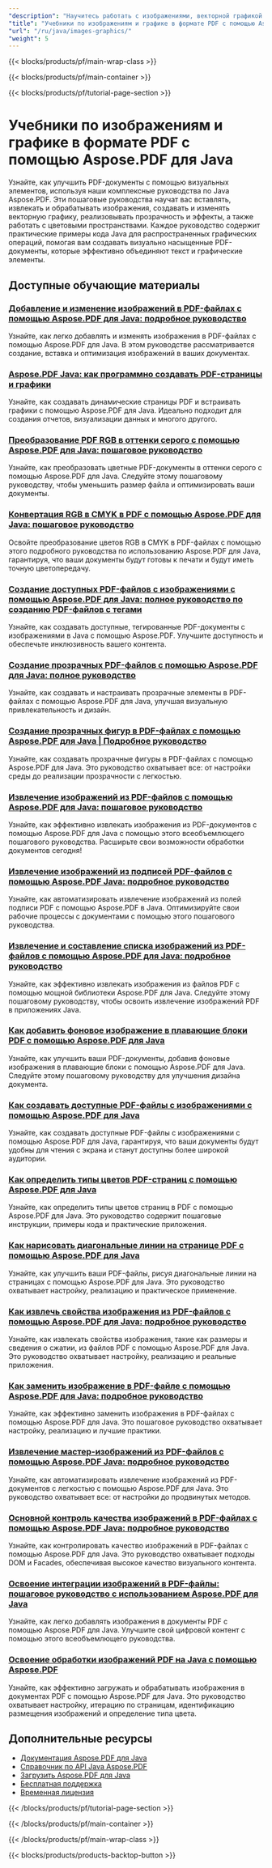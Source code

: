 ```yaml
---
"description": "Научитесь работать с изображениями, векторной графикой и визуальными элементами в PDF-документах с помощью этих учебных пособий по Java от Aspose.PDF."
"title": "Учебники по изображениям и графике в формате PDF с помощью Aspose.PDF для Java"
"url": "/ru/java/images-graphics/"
"weight": 5
---
```


{{< blocks/products/pf/main-wrap-class >}}

{{< blocks/products/pf/main-container >}}

{{< blocks/products/pf/tutorial-page-section >}}
# Учебники по изображениям и графике в формате PDF с помощью Aspose.PDF для Java

Узнайте, как улучшить PDF-документы с помощью визуальных элементов, используя наши комплексные руководства по Java Aspose.PDF. Эти пошаговые руководства научат вас вставлять, извлекать и обрабатывать изображения, создавать и изменять векторную графику, реализовывать прозрачность и эффекты, а также работать с цветовыми пространствами. Каждое руководство содержит практические примеры кода Java для распространенных графических операций, помогая вам создавать визуально насыщенные PDF-документы, которые эффективно объединяют текст и графические элементы.

## Доступные обучающие материалы

### [Добавление и изменение изображений в PDF-файлах с помощью Aspose.PDF для Java: подробное руководство](./add-change-images-aspose-pdf-java/)
Узнайте, как легко добавлять и изменять изображения в PDF-файлах с помощью Aspose.PDF для Java. В этом руководстве рассматривается создание, вставка и оптимизация изображений в ваших документах.

### [Aspose.PDF Java: как программно создавать PDF-страницы и графики](./aspose-pdf-java-create-pages-graphs-pdfs/)
Узнайте, как создавать динамические страницы PDF и встраивать графики с помощью Aspose.PDF для Java. Идеально подходит для создания отчетов, визуализации данных и многого другого.

### [Преобразование PDF RGB в оттенки серого с помощью Aspose.PDF для Java: пошаговое руководство](./convert-pdf-rgb-grayscale-aspose-java/)
Узнайте, как преобразовать цветные PDF-документы в оттенки серого с помощью Aspose.PDF для Java. Следуйте этому пошаговому руководству, чтобы уменьшить размер файла и оптимизировать ваши документы.

### [Конвертация RGB в CMYK в PDF с помощью Aspose.PDF для Java: пошаговое руководство](./convert-rgb-cmyk-pdf-aspose-java/)
Освойте преобразование цветов RGB в CMYK в PDF-файлах с помощью этого подробного руководства по использованию Aspose.PDF для Java, гарантируя, что ваши документы будут готовы к печати и будут иметь точную цветопередачу.

### [Создание доступных PDF-файлов с изображениями с помощью Aspose.PDF для Java: полное руководство по созданию PDF-файлов с тегами](./create-accessible-pdf-images-aspose-pdf-java/)
Узнайте, как создавать доступные, тегированные PDF-документы с изображениями в Java с помощью Aspose.PDF. Улучшите доступность и обеспечьте инклюзивность вашего контента.

### [Создание прозрачных PDF-файлов с помощью Aspose.PDF для Java: полное руководство](./create-transparent-pdfs-aspose-pdf-java/)
Узнайте, как создавать и настраивать прозрачные элементы в PDF-файлах с помощью Aspose.PDF для Java, улучшая визуальную привлекательность и дизайн.

### [Создание прозрачных фигур в PDF-файлах с помощью Aspose.PDF для Java | Подробное руководство](./create-transparent-shapes-aspose-pdf-java/)
Узнайте, как создавать прозрачные фигуры в PDF-файлах с помощью Aspose.PDF для Java. Это руководство охватывает все: от настройки среды до реализации прозрачности с легкостью.

### [Извлечение изображений из PDF-файлов с помощью Aspose.PDF для Java: пошаговое руководство](./extract-images-pdf-aspose-java/)
Узнайте, как эффективно извлекать изображения из PDF-документов с помощью Aspose.PDF для Java с помощью этого всеобъемлющего пошагового руководства. Расширьте свои возможности обработки документов сегодня!

### [Извлечение изображений из подписей PDF-файлов с помощью Aspose.PDF Java: подробное руководство](./extract-images-pdf-signatures-aspose-pdf-java/)
Узнайте, как автоматизировать извлечение изображений из полей подписи PDF с помощью Aspose.PDF в Java. Оптимизируйте свои рабочие процессы с документами с помощью этого пошагового руководства.

### [Извлечение и составление списка изображений из PDF-файлов с помощью Aspose.PDF для Java: подробное руководство](./aspose-pdf-java-extract-images/)
Узнайте, как эффективно извлекать изображения из файлов PDF с помощью мощной библиотеки Aspose.PDF для Java. Следуйте этому пошаговому руководству, чтобы освоить извлечение изображений PDF в приложениях Java.

### [Как добавить фоновое изображение в плавающие блоки PDF с помощью Aspose.PDF для Java](./aspose-pdf-java-floatingbox-image-background/)
Узнайте, как улучшить ваши PDF-документы, добавив фоновые изображения в плавающие блоки с помощью Aspose.PDF для Java. Следуйте этому пошаговому руководству для улучшения дизайна документа.

### [Как создавать доступные PDF-файлы с изображениями с помощью Aspose.PDF для Java](./create-accessible-pdfs-images-aspose-pdf-java/)
Узнайте, как создавать доступные PDF-файлы с изображениями с помощью Aspose.PDF для Java, гарантируя, что ваши документы будут удобны для чтения с экрана и станут доступны более широкой аудитории.

### [Как определить типы цветов PDF-страниц с помощью Aspose.PDF для Java](./determine-pdf-page-color-types-aspose-java/)
Узнайте, как определить типы цветов страниц в PDF с помощью Aspose.PDF для Java. Это руководство содержит пошаговые инструкции, примеры кода и практические приложения.

### [Как нарисовать диагональные линии на странице PDF с помощью Aspose.PDF для Java](./draw-diagonal-lines-pdf-aspose-java/)
Узнайте, как улучшить ваши PDF-файлы, рисуя диагональные линии на страницах с помощью Aspose.PDF для Java. Это руководство охватывает настройку, реализацию и практическое применение.

### [Как извлечь свойства изображения из PDF-файлов с помощью Aspose.PDF для Java: подробное руководство](./extract-image-properties-pdf-aspose-java/)
Узнайте, как извлекать свойства изображения, такие как размеры и сведения о сжатии, из файлов PDF с помощью Aspose.PDF для Java. Это руководство охватывает настройку, реализацию и реальные приложения.

### [Как заменить изображение в PDF-файле с помощью Aspose.PDF для Java: подробное руководство](./replace-image-aspose-pdf-java-guide/)
Узнайте, как эффективно заменить изображения в PDF-файлах с помощью Aspose.PDF для Java. Это пошаговое руководство охватывает настройку, реализацию и лучшие практики.

### [Извлечение мастер-изображений из PDF-файлов с помощью Aspose.PDF Java: подробное руководство](./aspose-pdf-java-image-extraction-guide/)
Узнайте, как автоматизировать извлечение изображений из PDF-документов с легкостью с помощью Aspose.PDF для Java. Это руководство охватывает все: от настройки до продвинутых методов.

### [Основной контроль качества изображений в PDF-файлах с помощью Aspose.PDF Java: подробное руководство](./aspose-pdf-java-image-quality-control/)
Узнайте, как контролировать качество изображений в PDF-файлах с помощью Aspose.PDF для Java. Это руководство охватывает подходы DOM и Facades, обеспечивая высокое качество визуального контента.

### [Освоение интеграции изображений в PDF-файлы: пошаговое руководство с использованием Aspose.PDF для Java](./add-images-to-pdfs-using-aspose-pdf-for-java/)
Узнайте, как легко добавлять изображения в документы PDF с помощью Aspose.PDF для Java. Улучшите свой цифровой контент с помощью этого всеобъемлющего руководства.

### [Освоение обработки изображений PDF на Java с помощью Aspose.PDF](./mastering-pdf-image-processing-aspose-java/)
Узнайте, как эффективно загружать и обрабатывать изображения в документах PDF с помощью Aspose.PDF для Java. Это руководство охватывает настройку, итерацию по страницам, идентификацию размещения изображений и определение типа цвета.

## Дополнительные ресурсы

- [Документация Aspose.PDF для Java](https://docs.aspose.com/pdf/java/)
- [Справочник по API Java Aspose.PDF](https://reference.aspose.com/pdf/java/)
- [Загрузить Aspose.PDF для Java](https://releases.aspose.com/pdf/java/)
- [Бесплатная поддержка](https://forum.aspose.com/)
- [Временная лицензия](https://purchase.aspose.com/temporary-license/)

{{< /blocks/products/pf/tutorial-page-section >}}

{{< /blocks/products/pf/main-container >}}

{{< /blocks/products/pf/main-wrap-class >}}

{{< blocks/products/products-backtop-button >}}